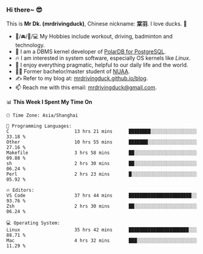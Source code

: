 ### Hi there~ 😎

This is **Mr Dk. (mrdrivingduck)**, Chinese nickname: **棠羽**. I love ducks. 🦆

- 💪/🚘/🏸/💻 My Hobbies include workout, driving, badminton and technology.
- 🍊 I am a DBMS kernel developer of [PolarDB for PostgreSQL](https://github.com/ApsaraDB/PolarDB-for-PostgreSQL).
- 🔥 I am interested in system software, especially OS kernels like *Linux*.
- 🔧 I enjoy everything pragmatic, helpful to our daily life and the world.
- 👨‍🎓 Former bachelor/master student of [NUAA](https://en.wikipedia.org/wiki/Nanjing_University_of_Aeronautics_and_Astronautics).
- ✍ Refer to my blog at: [mrdrivingduck.github.io/blog](https://mrdrivingduck.github.io/blog/).
- 📫 Reach me with this email: [mrdrivingduck@gmail.com](mailto:mrdrivingduck@gmail.com).

<!--START_SECTION:waka-->
📊 **This Week I Spent My Time On** 

```text
🕑︎ Time Zone: Asia/Shanghai

💬 Programming Languages: 
C                        13 hrs 21 mins      ████████░░░░░░░░░░░░░░░░░   33.18 % 
Other                    10 hrs 55 mins      ███████░░░░░░░░░░░░░░░░░░   27.16 % 
Makefile                 3 hrs 58 mins       ██░░░░░░░░░░░░░░░░░░░░░░░   09.88 % 
sh                       2 hrs 30 mins       ██░░░░░░░░░░░░░░░░░░░░░░░   06.24 % 
Perl                     2 hrs 23 mins       █░░░░░░░░░░░░░░░░░░░░░░░░   05.92 % 

🔥 Editors: 
VS Code                  37 hrs 44 mins      ███████████████████████░░   93.76 % 
Zsh                      2 hrs 30 mins       ██░░░░░░░░░░░░░░░░░░░░░░░   06.24 % 

💻 Operating System: 
Linux                    35 hrs 42 mins      ██████████████████████░░░   88.71 % 
Mac                      4 hrs 32 mins       ███░░░░░░░░░░░░░░░░░░░░░░   11.29 % 
```


<!--END_SECTION:waka-->

<!-- ![Mr Dk.'s GitHub Stats](https://github-readme-stats.vercel.app/api?username=mrdrivingduck&count_private&show_icons=true&theme=buefy) -->

<!-- ![Most Used Languages](https://github-readme-stats.vercel.app/api/top-langs/?username=mrdrivingduck&exclude_repo=mips32-CPU,snort-tcp-socket&theme=buefy&layout=compact&langs_count=10) -->


<!--
**mrdrivingduck/mrdrivingduck** is a ✨ _special_ ✨ repository because its `README.md` (this file) appears on your GitHub profile.

Here are some ideas to get you started:

- 🔭 I’m currently working on ...
- 🌱 I’m currently learning ...
- 👯 I’m looking to collaborate on ...
- 🤔 I’m looking for help with ...
- 💬 Ask me about ...
- 📫 How to reach me: ...
- 😄 Pronouns: ...
- ⚡ Fun fact: ...
-->
